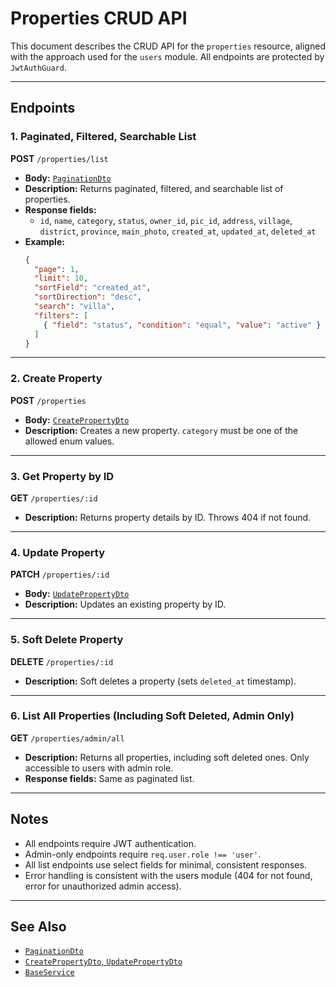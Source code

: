# Properties CRUD API

This document describes the CRUD API for the `properties` resource, aligned with the approach used for the `users` module. All endpoints are protected by `JwtAuthGuard`.

---

## Endpoints

### 1. Paginated, Filtered, Searchable List

**POST** `/properties/list`

- **Body:** [`PaginationDto`](../src/common/dto/pagination.dto.ts)
- **Description:** Returns paginated, filtered, and searchable list of properties.
- **Response fields:**
  - `id`, `name`, `category`, `status`, `owner_id`, `pic_id`, `address`, `village`, `district`, `province`, `main_photo`, `created_at`, `updated_at`, `deleted_at`
- **Example:**
  ```json
  {
    "page": 1,
    "limit": 10,
    "sortField": "created_at",
    "sortDirection": "desc",
    "search": "villa",
    "filters": [
      { "field": "status", "condition": "equal", "value": "active" }
    ]
  }
  ```

---

### 2. Create Property

**POST** `/properties`

- **Body:** [`CreatePropertyDto`](../src/properties/dto/property.dto.ts)
- **Description:** Creates a new property. `category` must be one of the allowed enum values.

---

### 3. Get Property by ID

**GET** `/properties/:id`

- **Description:** Returns property details by ID. Throws 404 if not found.

---

### 4. Update Property

**PATCH** `/properties/:id`

- **Body:** [`UpdatePropertyDto`](../src/properties/dto/property.dto.ts)
- **Description:** Updates an existing property by ID.

---

### 5. Soft Delete Property

**DELETE** `/properties/:id`

- **Description:** Soft deletes a property (sets `deleted_at` timestamp).

---

### 6. List All Properties (Including Soft Deleted, Admin Only)

**GET** `/properties/admin/all`

- **Description:** Returns all properties, including soft deleted ones. Only accessible to users with admin role.
- **Response fields:** Same as paginated list.

---

## Notes

- All endpoints require JWT authentication.
- Admin-only endpoints require `req.user.role !== 'user'`.
- All list endpoints use select fields for minimal, consistent responses.
- Error handling is consistent with the users module (404 for not found, error for unauthorized admin access).

---

## See Also

- [`PaginationDto`](../src/common/dto/pagination.dto.ts)
- [`CreatePropertyDto`, `UpdatePropertyDto`](../src/properties/dto/property.dto.ts)
- [`BaseService`](../src/common/services/base.service.ts)